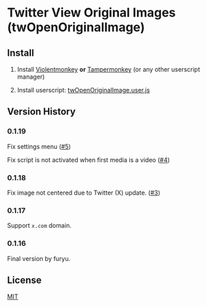 # Twitter View Original Images (twOpenOriginalImage)

## Install

1. Install [Violentmonkey](https://violentmonkey.github.io/) **or** [Tampermonkey](https://www.tampermonkey.net/) (or any other userscript manager)

2. Install userscript: [twOpenOriginalImage.user.js](https://github.com/Coxxs/twOpenOriginalImage/raw/main/twOpenOriginalImage.user.js)

## Version History

### 0.1.19
Fix settings menu ([#5](https://github.com/Coxxs/twOpenOriginalImage/issues/5))

Fix script is not activated when first media is a video ([#4](https://github.com/Coxxs/twOpenOriginalImage/issues/4))

### 0.1.18
Fix image not centered due to Twitter (X) update. ([#3](https://github.com/Coxxs/twOpenOriginalImage/issues/3))

### 0.1.17
Support `x.com` domain.

### 0.1.16
Final version by furyu.

## License
[MIT](https://github.com/Coxxs/twOpenOriginalImage/blob/main/twOpenOriginalImage.user.js)
